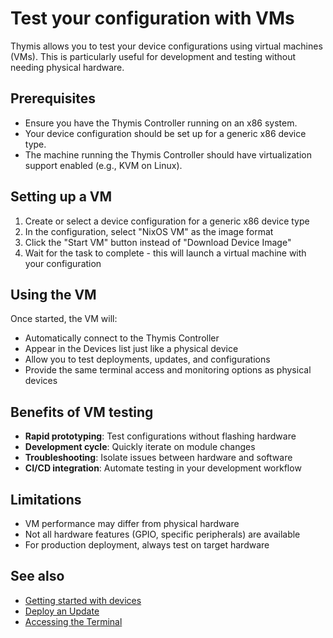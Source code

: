 # Test your configuration with VMs

Thymis allows you to test your device configurations using virtual machines (VMs). This is particularly useful for development and testing without needing physical hardware.

## Prerequisites

- Ensure you have the Thymis Controller running on an x86 system.
- Your device configuration should be set up for a generic x86 device type.
- The machine running the Thymis Controller should have virtualization support enabled (e.g., KVM on Linux).

## Setting up a VM

1. Create or select a device configuration for a generic x86 device type
2. In the configuration, select "NixOS VM" as the image format
3. Click the "Start VM" button instead of "Download Device Image"
4. Wait for the task to complete - this will launch a virtual machine with your configuration

## Using the VM

Once started, the VM will:

- Automatically connect to the Thymis Controller
- Appear in the Devices list just like a physical device
- Allow you to test deployments, updates, and configurations
- Provide the same terminal access and monitoring options as physical devices

## Benefits of VM testing

- **Rapid prototyping**: Test configurations without flashing hardware
- **Development cycle**: Quickly iterate on module changes
- **Troubleshooting**: Isolate issues between hardware and software
- **CI/CD integration**: Automate testing in your development workflow

## Limitations

- VM performance may differ from physical hardware
- Not all hardware features (GPIO, specific peripherals) are available
- For production deployment, always test on target hardware

## See also

- [Getting started with devices](getting-started.md)
- [Deploy an Update](update.md)
- [Accessing the Terminal](ssh-terminal.md)
